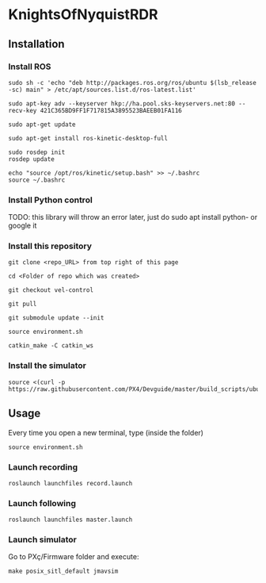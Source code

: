 # KnightsOfNyquistRDR

## Installation

### Install ROS
    sudo sh -c 'echo "deb http://packages.ros.org/ros/ubuntu $(lsb_release -sc) main" > /etc/apt/sources.list.d/ros-latest.list'
    
    sudo apt-key adv --keyserver hkp://ha.pool.sks-keyservers.net:80 --recv-key 421C365BD9FF1F717815A3895523BAEEB01FA116
    
    sudo apt-get update
    
    sudo apt-get install ros-kinetic-desktop-full
    
    sudo rosdep init
    rosdep update
    
    echo "source /opt/ros/kinetic/setup.bash" >> ~/.bashrc
    source ~/.bashrc

### Install Python control
TODO: this library will throw an error later, just do sudo apt install python-<whatever name> or google it
    

### Install this repository

    git clone <repo_URL> from top right of this page
    
    cd <Folder of repo which was created>
    
    git checkout vel-control
    
    git pull
    
    git submodule update --init
    
    source environment.sh
    
    catkin_make -C catkin_ws

### Install the simulator

    source <(curl -p https://raw.githubusercontent.com/PX4/Devguide/master/build_scripts/ubuntu_sim_common_deps.sh)
    
    

## Usage

Every time you open a new terminal, type (inside the folder)

    source environment.sh
    
 
### Launch recording

    roslaunch launchfiles record.launch


### Launch following

    roslaunch launchfiles master.launch
    
### Launch simulator
Go to PXç/Firmware folder and execute:
    
    make posix_sitl_default jmavsim

